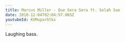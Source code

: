 ```yaml
---
title: Marcus Miller - Que Sera Sera ft. Selah Sue
date: 2018-12-04T02:04:57.065Z
youtubeId: KVMuparhtks
---
```

Laughing bass.
